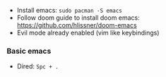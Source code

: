 
* Install emacs: `sudo pacman -S emacs`
* Follow doom guide to install doom emacs: https://github.com/hlissner/doom-emacs
* Evil mode already enabled (vim like keybindings)

### Basic emacs
* Dired: `Spc + .`
